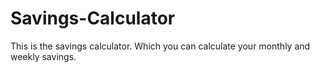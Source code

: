 # Savings-Calculator

This is the savings calculator.
Which you can calculate your monthly and weekly savings.
